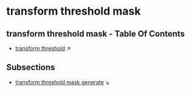 # transform threshold mask
## transform threshold mask - Table Of Contents

  - [transform threshold](transform_threshold.md) ↗


## Subsections


 - [transform threshold mask generate](transform_threshold_mask_generate.md) ↘
